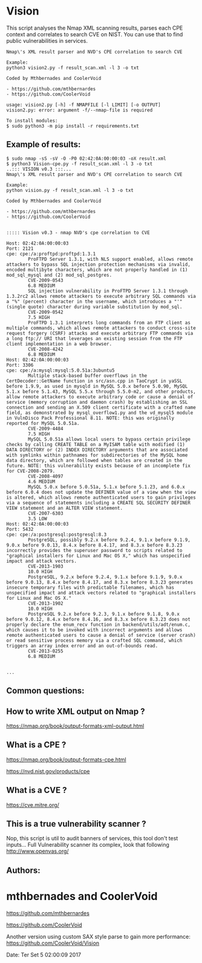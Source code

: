 # Vision

This script analyses the Nmap XML scanning results, parses each CPE context and correlates to search CVE on NIST. You can use that to find public vulnerabilities in services.

```..::: VISION v0.3 :::...
Nmap\'s XML result parser and NVD's CPE correlation to search CVE

Example:
python3 vision2.py -f result_scan.xml -l 3 -o txt

Coded by Mthbernades and CoolerVoid

- https://github.com/mthbernardes
- https://github.com/CoolerVoid

usage: vision2.py [-h] -f NMAPFILE [-l LIMIT] [-o OUTPUT]
vision2.py: error: argument -f/--nmap-file is required

To install modules:
$ sudo python3 -m pip install -r requirements.txt

```

## Example of results:
```
$ sudo nmap -sS -sV -O -P0 02:42:0A:00:00:03 -oX result.xml
$ python3 Vision-cpe.py -f result_scan.xml -l 3 -o txt
..::: VISION v0.3 :::...
Nmap\'s XML result parser and NVD's CPE correlation to search CVE

Example:
python vision.py -f result_scan.xml -l 3 -o txt

Coded by Mthbernades and CoolerVoid

- https://github.com/mthbernardes
- https://github.com/CoolerVoid


::::: Vision v0.3 - nmap NVD's cpe correlation to CVE 

Host: 02:42:0A:00:00:03
Port: 2121
cpe: cpe:/a:proftpd:proftpd:1.3.1
		ProFTPD Server 1.3.1, with NLS support enabled, allows remote attackers to bypass SQL injection protection mechanisms via invalid, encoded multibyte characters, which are not properly handled in (1) mod_sql_mysql and (2) mod_sql_postgres.
		CVE-2009-0543
		6.8 MEDIUM
		SQL injection vulnerability in ProFTPD Server 1.3.1 through 1.3.2rc2 allows remote attackers to execute arbitrary SQL commands via a "%" (percent) character in the username, which introduces a "'" (single quote) character during variable substitution by mod_sql.
		CVE-2009-0542
		7.5 HIGH
		ProFTPD 1.3.1 interprets long commands from an FTP client as multiple commands, which allows remote attackers to conduct cross-site request forgery (CSRF) attacks and execute arbitrary FTP commands via a long ftp:// URI that leverages an existing session from the FTP client implementation in a web browser.
		CVE-2008-4242
		6.8 MEDIUM
Host: 02:42:0A:00:00:03
Port: 3306
cpe: cpe:/a:mysql:mysql:5.0.51a:3ubuntu5
		Multiple stack-based buffer overflows in the CertDecoder::GetName function in src/asn.cpp in TaoCrypt in yaSSL before 1.9.9, as used in mysqld in MySQL 5.0.x before 5.0.90, MySQL 5.1.x before 5.1.43, MySQL 5.5.x through 5.5.0-m2, and other products, allow remote attackers to execute arbitrary code or cause a denial of service (memory corruption and daemon crash) by establishing an SSL connection and sending an X.509 client certificate with a crafted name field, as demonstrated by mysql_overflow1.py and the vd_mysql5 module in VulnDisco Pack Professional 8.11. NOTE: this was originally reported for MySQL 5.0.51a.
		CVE-2009-4484
		7.5 HIGH
		MySQL 5.0.51a allows local users to bypass certain privilege checks by calling CREATE TABLE on a MyISAM table with modified (1) DATA DIRECTORY or (2) INDEX DIRECTORY arguments that are associated with symlinks within pathnames for subdirectories of the MySQL home data directory, which are followed when tables are created in the future. NOTE: this vulnerability exists because of an incomplete fix for CVE-2008-2079.
		CVE-2008-4097
		4.6 MEDIUM
		MySQL 5.0.x before 5.0.51a, 5.1.x before 5.1.23, and 6.0.x before 6.0.4 does not update the DEFINER value of a view when the view is altered, which allows remote authenticated users to gain privileges via a sequence of statements including a CREATE SQL SECURITY DEFINER VIEW statement and an ALTER VIEW statement.
		CVE-2007-6303
		3.5 LOW
Host: 02:42:0A:00:00:03
Port: 5432
cpe: cpe:/a:postgresql:postgresql:8.3
		PostgreSQL, possibly 9.2.x before 9.2.4, 9.1.x before 9.1.9, 9.0.x before 9.0.13, 8.4.x before 8.4.17, and 8.3.x before 8.3.23 incorrectly provides the superuser password to scripts related to "graphical installers for Linux and Mac OS X," which has unspecified impact and attack vectors.
		CVE-2013-1903
		10.0 HIGH
		PostgreSQL, 9.2.x before 9.2.4, 9.1.x before 9.1.9, 9.0.x before 9.0.13, 8.4.x before 8.4.17, and 8.3.x before 8.3.23 generates insecure temporary files with predictable filenames, which has unspecified impact and attack vectors related to "graphical installers for Linux and Mac OS X."
		CVE-2013-1902
		10.0 HIGH
		PostgreSQL 9.2.x before 9.2.3, 9.1.x before 9.1.8, 9.0.x before 9.0.12, 8.4.x before 8.4.16, and 8.3.x before 8.3.23 does not properly declare the enum_recv function in backend/utils/adt/enum.c, which causes it to be invoked with incorrect arguments and allows remote authenticated users to cause a denial of service (server crash) or read sensitive process memory via a crafted SQL command, which triggers an array index error and an out-of-bounds read.
		CVE-2013-0255
		6.8 MEDIUM


...

```

## Common questions:

## How to write XML output on Nmap ?
https://nmap.org/book/output-formats-xml-output.html

## What is a CPE  ?

https://nmap.org/book/output-formats-cpe.html

https://nvd.nist.gov/products/cpe

## What is a CVE ?

https://cve.mitre.org/


## This is a true vulnerability scanner ?

Nop, this script is util to audit banners of services, this tool don't test inputs... Full Vulnerability scanner its complex, look that following http://www.openvas.org/




## Authors: 

# mthbernades and CoolerVoid 

https://github.com/mthbernardes

https://github.com/CoolerVoid

Another version using custom SAX style parse to gain more performance:
https://github.com/CoolerVoid/Vision

Date: Ter Set  5 02:00:09 2017


